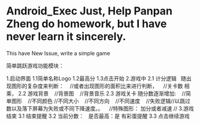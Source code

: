 # Android_Exec Just, Help Panpan Zheng do homework, but I have never learn it sincerely.

This have New Issue, write a simple game

简单跳跃游戏功能模块：

1.启动界面
 1.1简单名称Logo
 1.2最高分
 1.3点击开始
2.游戏中
 2.1 计分逻辑
    随出现图形的复杂度来判断：
    //或者出现图形的面积比来进行判断，
    //关卡数 相乘， 
 2.2 游戏背景
    //背景图
    //背景音乐
 2.3 游戏关卡 随分数逐渐增加:
    //简单图形
    //不同颜色
    //不同大小
    //不同方向
    //不同速度
    //失败逻辑//以跳过数以及落下屏幕为失败或不同下降速度。。
    //特殊图形： 加分或者减速
    //
3.游戏结束
  3.1 结束提醒
  3.2 当前分数：
    是否最高：是 有彩蛋提醒
  3.3 点击继续游戏
